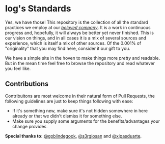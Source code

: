 # log's Standards

Yes, we have those!
This repository is the collection of all the standard practices we employ at our [*beloved company*](http://log.pt). It is a work in continuous progress and, hopefully, it will always be better yet never finished.
This is our vision on things, and in all cases it is a mix of several sources and experience, which is itself a mix of other sources. Of the 0.001% of "originality" that you may find here, consider it our gift to you.

We have a simple site in the hoven to make things more *pretty* and readable. But in the mean time feel free to browse the repository and read whatever you feel like.

## Contributions

Contribuitons are most welcome in their natural form of Pull Requests, the following guidelines are just to keep things following with ease:
* If it's something new, make sure it's not hidden somewhere in here already or that we didn't dismiss it for something else.
* Make sure you supply some arguments for the benefits/advantages your change provides.

**Special thanks to:** [@goblindegook](https://github.com/goblindegook), [@s3rgiosan](https://github.com/s3rgiosan) and [@xipasduarte](https://github.com/xipasduarte).

